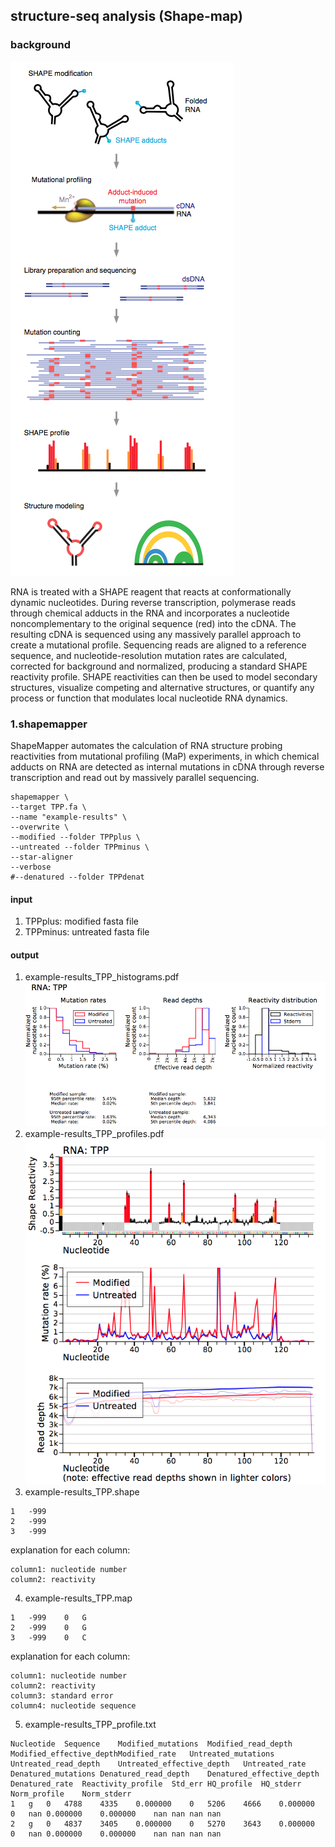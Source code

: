 ## structure-seq analysis (Shape-map)
### background
![](../assets/shapemap.png)

RNA is treated with a SHAPE reagent that reacts at conformationally dynamic nucleotides. During reverse transcription, polymerase reads through chemical adducts in the RNA and incorporates a nucleotide noncomplementary to the original sequence (red) into the cDNA. The resulting cDNA is sequenced using any massively parallel approach to create a mutational profile. Sequencing reads are aligned to a reference sequence, and nucleotide-resolution mutation rates are calculated, corrected for background and normalized, producing a standard SHAPE reactivity profile. SHAPE reactivities can then be used to model secondary structures, visualize competing and alternative structures, or quantify any process or function that modulates local nucleotide RNA dynamics.

### 1.shapemapper
ShapeMapper automates the calculation of RNA structure probing reactivities from mutational profiling (MaP) experiments, in which chemical adducts on RNA are detected as internal mutations in cDNA through reverse transcription and read out by massively parallel sequencing. 
```
shapemapper \
--target TPP.fa \
--name "example-results" \
--overwrite \
--modified --folder TPPplus \
--untreated --folder TPPminus \
--star-aligner
--verbose
#--denatured --folder TPPdenat
```
#### input
1. TPPplus: modified fasta file
2. TPPminus: untreated fasta file 
#### output
1. example-results_TPP_histograms.pdf
![](../assets/example-results_TPP_histograms.png)
2. example-results_TPP_profiles.pdf 
![](../assets/example-results_TPP_profiles.png)
3. example-results_TPP.shape
```
1	-999
2	-999
3	-999
```
explanation for each column:
```
column1: nucleotide number 
column2: reactivity
```
4. example-results_TPP.map
```
1	-999	0	G
2	-999	0	G
3	-999	0	C
```
explanation for each column:
```
column1: nucleotide number 
column2: reactivity
column3: standard error
column4: nucleotide sequence
```
5. example-results_TPP_profile.txt
```
Nucleotide	Sequence	Modified_mutations	Modified_read_depth	Modified_effective_depthModified_rate	Untreated_mutations	Untreated_read_depth	Untreated_effective_depth	Untreated_rate	Denatured_mutations	Denatured_read_depth	Denatured_effective_depth	Denatured_rate	Reactivity_profile	Std_err	HQ_profile	HQ_stderr	Norm_profile	Norm_stderr
1	g	0	4788	4335	0.000000	0	5206	4666	0.000000	0	nan	0.000000	0.000000	nan	nan	nan	nan
2	g	0	4837	3405	0.000000	0	5270	3643	0.000000	0	nan	0.000000	0.000000	nan	nan	nan	nan
```


